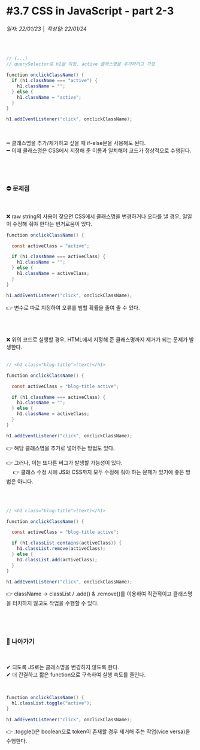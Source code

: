 # #3.7 CSS in JavaScript - part 2-3
###### 일자: 22/01/23  │  작성일: 22/01/24
&nbsp;

```java
// (...)
// querySelector로 h1을 지정, active 클래스명을 추가하려고 가정

function onclickClassName() {
  if (h1.className === "active") {
    h1.className = "";
  } else {
    h1.className = "active";
  }
}

h1.addEventListener("click", onclickClassName);
```

&nbsp;

➖ 클래스명을 추가/제거하고 싶을 때 if-else문을 사용해도 된다.  
➖ 이때 클래스명은 CSS에서 지정해 준 이름과 일치해야 코드가 정상적으로 수행된다.

#

&nbsp;
&nbsp;

### ⛔ 문제점

&nbsp;

❌ raw string의 사용이 잦으면 CSS에서 클래스명을 변경하거나 오타를 낼 경우, 일일이 수정해 줘야 한다는 번거로움이 있다.

```java
function onclickClassName() {

  const activeClass = "active";

  if (h1.className === activeClass) {
    h1.className = "";
  } else {
    h1.className = activeClass;
  }
}

h1.addEventListener("click", onclickClassName);
```

👉 변수로 따로 지정하여 오류를 범할 확률을 줄여 줄 수 있다.

##

&nbsp;

❌ 위의 코드로 실행할 경우, HTML에서 지정해 준 클래스명까지 제거가 되는 문제가 발생한다.  
&nbsp;

```java
// <h1 class="blog-title">(text)</h1>

function onclickClassName() {

  const activeClass = "blog-title active";

  if (h1.className === activeClass) {
    h1.className = "";
  } else {
    h1.className = activeClass;
  }
}

h1.addEventListener("click", onclickClassName);
```

👉 해당 클래스명을 추가로 넣어주는 방법도 있다.

👉 그러나, 이는 또다른 버그가 발생할 가능성이 있다.  
　 👉 클래스 수정 시에 JS와 CSS까지 모두 수정해 줘야 하는 문제가 있기에 좋은 방법은 아니다.  
&nbsp;

&nbsp;

```java
// <h1 class="blog-title">(text)</h1>

function onclickClassName() {

  const activeClass = "blog-title active";

  if (h1.classList.contains(activeClass)) {
    h1.classList.remove(activeClass);
  } else {
    h1.classList.add(activeClass);
  }
}

h1.addEventListener("click", onclickClassName);
```

👉 className → classList / .add() & .remove()를 이용하여 직관적이고 클래스명을 터치하지 않고도 작업을 수행할 수 있다.

#

&nbsp;
&nbsp;

### 🚀 나아가기

&nbsp;

✔ 되도록 JS로는 클래스명을 변경하지 않도록 한다.  
✔ 더 간결하고 짧은 function으로 구축하여 실행 속도를 줄인다.

&nbsp;

```java
function onclickClassName() {
  h1.classList.toggle("active");
}

h1.addEventListener("click", onclickClassName);
```

👉 .toggle()은 boolean으로 token이 존재할 경우 제거해 주는 작업(vice versa)을 수행한다.

#

&nbsp;
&nbsp;

